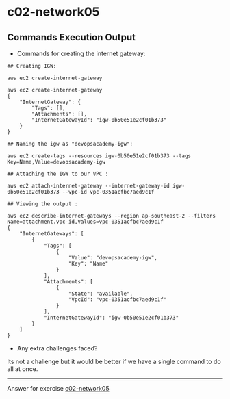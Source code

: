 # c02-network05

## Commands Execution Output

- Commands for creating the internet gateway:
```
## Creating IGW:

aws ec2 create-internet-gateway

aws ec2 create-internet-gateway
{
    "InternetGateway": {
        "Tags": [], 
        "Attachments": [], 
        "InternetGatewayId": "igw-0b50e51e2cf01b373"
    }
}

## Naming the igw as "devopsacademy-igw":

aws ec2 create-tags --resources igw-0b50e51e2cf01b373 --tags Key=Name,Value=devopsacademy-igw

## Attaching the IGW to our VPC :

aws ec2 attach-internet-gateway --internet-gateway-id igw-0b50e51e2cf01b373 --vpc-id vpc-0351acfbc7aed9c1f

## Viewing the output :

aws ec2 describe-internet-gateways --region ap-southeast-2 --filters Name=attachment.vpc-id,Values=vpc-0351acfbc7aed9c1f
{
    "InternetGateways": [
        {
            "Tags": [
                {
                    "Value": "devopsacademy-igw", 
                    "Key": "Name"
                }
            ], 
            "Attachments": [
                {
                    "State": "available", 
                    "VpcId": "vpc-0351acfbc7aed9c1f"
                }
            ], 
            "InternetGatewayId": "igw-0b50e51e2cf01b373"
        }
    ]
}
```

- Any extra challenges faced?

Its not a challenge but it would be better if we have a single command to do all at once. 

<!-- Don't change anything below this point-->
***
Answer for exercise [c02-network05](https://github.com/devopsacademyau/academy/blob/893381c6f0b69434d9e8597d3d4b1c17f9bc1371/classes/02class/exercises/c02-network05/README.md)